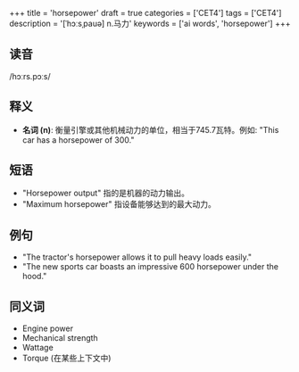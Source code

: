 +++
title = 'horsepower'
draft = true
categories = ['CET4']
tags = ['CET4']
description = '[ˈhɔːsˌpauə] n.马力'
keywords = ['ai words', 'horsepower']
+++

## 读音
/hɔːrs.pɔːs/

## 释义
- **名词 (n)**: 衡量引擎或其他机械动力的单位，相当于745.7瓦特。例如: "This car has a horsepower of 300."

## 短语
- "Horsepower output" 指的是机器的动力输出。
- "Maximum horsepower" 指设备能够达到的最大动力。

## 例句
- "The tractor's horsepower allows it to pull heavy loads easily."
- "The new sports car boasts an impressive 600 horsepower under the hood."

## 同义词
- Engine power
- Mechanical strength
- Wattage
- Torque (在某些上下文中)
